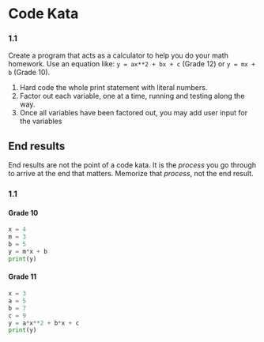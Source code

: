 # Code Kata

### 1.1
Create a program that acts as a calculator to help you do your math homework. Use an equation like: `y = ax**2 + bx + c` (Grade 12) or `y = mx + b` (Grade 10).
1. Hard code the whole print statement with literal numbers.
2. Factor out each variable, one at a time, running and testing along the way.
3. Once all variables have been factored out, you may add user input for the variables

## End results
End results are not the point of a code kata. It is the *process* you go through to arrive at the end that matters. Memorize that *process*, not the end result. 

### 1.1
#### Grade 10
```python
x = 4
m = 3
b = 5
y = m*x + b
print(y)
```
#### Grade 11
```python
x = 3
a = 5
b = 7
c = 9
y = a*x**2 + b*x + c
print(y)
```
